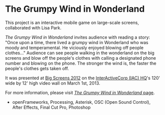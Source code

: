 The Grumpy Wind in Wonderland
==========

This project is an interactive mobile game on large-scale screens, collaborated with Lisa Park.

<em>The Grumpy Wind in Wonderland</em> invites audience with reading a story:
"Once upon a time, there lived a grumpy wind in Wonderland who was moody and temperamental. He viciously enjoyed blowing off people clothes..."
Audience can see people walking in the wonderland on the big screens and blow off the people's clothes with calling a designated phone number and blowing on the phone. The stronger the wind is, the faster the people's clothes gets taken off.

It was presented at <a href="http://itp.nyu.edu/bigscreens/" target="_blank">Big Screens 2012</a> on the <a href="http://www.iachq.com/interactive/content.html" target="_blank">InterActiveCorp (IAC) HQ</a>'s 120' wide by 12' high video wall on March 1st, 2013.

For more information, please visit <a href="http://itp.nyu.edu/~jhl589/myblog/grumpy-wind" target="_blank"><em>The Grumpy Wind in Wonderland</em> page</a>.

* openFrameworks, Processing, Asterisk, OSC (Open Sound Control), After Effects, Final Cut Pro, Photoshop
